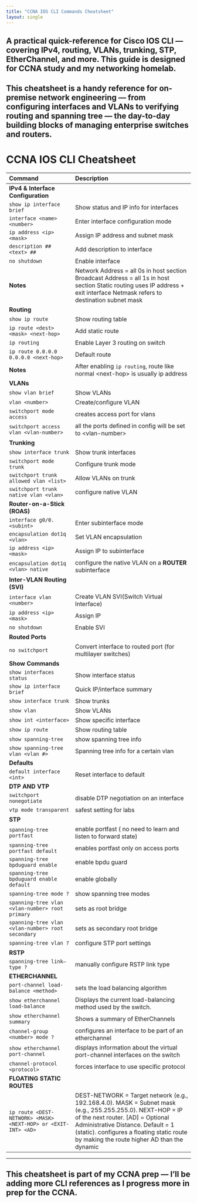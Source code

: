```yaml
---
title: "CCNA IOS CLI Commands Cheatsheet"
layout: single
---
```

A practical quick-reference for Cisco IOS CLI — covering IPv4, routing, VLANs, trunking, STP, EtherChannel, and more. This guide is designed for **CCNA study** and my **networking homelab**.
---
This cheatsheet is a handy reference for on-premise network engineering — from configuring interfaces and VLANs to verifying routing and spanning tree — the day-to-day building blocks of managing enterprise switches and routers.
---
# **CCNA IOS CLI Cheatsheet** 
| Command | Description |
| :---- | :---- |
| **IPv4 & Interface Configuration** |  |
| `show ip interface brief` | Show status and IP info for interfaces |
| `interface <name><number>` | Enter interface configuration mode |
| `ip address <ip> <mask>` | Assign IP address and subnet mask |
| `description ## <text> ##` | Add description to interface |
| `no shutdown` | Enable interface |
| **Notes** | Network Address \= all 0s in host section Broadcast Address \= all 1s in host section Static routing uses IP address \+ exit interface Netmask refers to destination subnet mask |
| **Routing** |  |
| `show ip route` | Show routing table |
| `ip route <dest> <mask> <next-hop>` | Add static route |
| `ip routing` | Enable Layer 3 routing on switch |
| `ip route 0.0.0.0 0.0.0.0 <next-hop>` | Default route |
| **Notes** | After enabling `ip routing`, route like normal \<next-hop\> is usually ip address  |
| **VLANs** |  |
| `show vlan brief` | Show VLANs |
| `vlan <number>` | Create/configure VLAN |
| `switchport mode access` | creates access port for vlans |
| `switchport access vlan <vlan-number>` | all the ports defined in config will be set to \<vlan-number\> |
| **Trunking** |  |
| `show interface trunk` | Show trunk interfaces |
| `switchport mode trunk` | Configure trunk mode |
| `switchport trunk allowed vlan <list>` | Allow VLANs on trunk |
| `switchport trunk native vlan <vlan>` | configure native VLAN |
| **Router-on-a-Stick (ROAS)** |  |
| `interface g0/0.<subint>` | Enter subinterface mode |
| `encapsulation dot1q <vlan>` | Set VLAN encapsulation |
| `ip address <ip> <mask>` | Assign IP to subinterface |
| `encapsulation dot1q <vlan> native` | configure the native VLAN on a **ROUTER** subinterface |
| **Inter-VLAN Routing (SVI)** |  |
| `interface vlan <number>` | Create VLAN SVI(Switch Virtual Interface) |
| `ip address <ip> <mask>` | Assign IP |
| `no shutdown` | Enable SVI |
| **Routed Ports** |  |
| `no switchport` | Convert interface to routed port (for multilayer switches) |
| **Show Commands** |  |
| `show interfaces status` | Show interface status |
| `show ip interface brief` | Quick IP/interface summary |
| `show interface trunk` | Show trunks |
| `show vlan` | Show VLANs |
| `show int <interface>` | Show specific interface |
| `show ip route` | Show routing table |
| `show spanning-tree` | show spanning tree info |
| `show spanning-tree vlan <vlan #>` | Spanning tree info for a certain vlan |
| **Defaults** |  |
| `default interface <int>` | Reset interface to default |
| **DTP AND VTP** |  |
| `switchport nonegotiate` | disable DTP negotiation on an interface |
| `vtp mode transparent` | safest setting for labs |
| **STP** |  |
| `spanning-tree portfast` | enable portfast ( no need to learn and listen to forward state) |
| `spanning-tree portfast default` | enables portfast only on access ports |
| `spanning-tree bpduguard enable` | enable bpdu guard |
| `spanning-tree bpduguard enable default` | enable globally |
| `spanning-tree mode ?` | show spanning tree modes |
| `spanning-tree vlan <vlan-number> root primary` | sets as root bridge |
| `spanning-tree vlan <vlan-number> root secondary` | sets as secondary root bridge |
| `spanning-tree vlan ?` | configure STP port settings |
| **RSTP** |  |
| `spanning-tree link–type ?` | manually configure RSTP link type |
| **ETHERCHANNEL** |  |
| `port-channel load-balance <method>` | sets the load balancing algorithm |
| `show etherchannel load-balance` | Displays the current load-balancing method used by the switch. |
| `show etherchannel summary` | Shows a summary of EtherChannels |
| `channel-group <number> mode ?` | configures an interface to be part of an etherchannel |
| `show etherchannel port-channel` | displays information about the virtual port-channel interfaces on the switch |
| `channel-protocol <protocol>` | forces interface to use specific protocol |
| **FLOATING STATIC ROUTES** |  |
| `ip route <DEST-NETWORK> <MASK> <NEXT-HOP> or <EXIT-INT> <AD>` | DEST-NETWORK \= Target network (e.g., 192.168.4.0). MASK \= Subnet mask (e.g., 255.255.255.0). NEXT-HOP \= IP of the next router. \[AD\] \= Optional Administrative Distance. Default \= 1 (static). configures a floating static route by making the route higher AD than the dynamic

---
 This cheatsheet is part of my CCNA prep — I’ll be adding more CLI references as I progress more in prep for the CCNA.
---